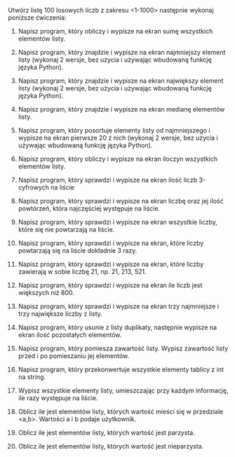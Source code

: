 Utwórz listę 100 losowych liczb z zakresu <1-1000> następnie wykonaj poniższe ćwiczenia:

1. Napisz program, który obliczy i wypisze na ekran sumę wszystkich elementów listy.

2. Napisz program, który znajdzie i wypisze na ekran najmniejszy element listy (wykonaj 2 wersje, bez użycia i używając wbudowaną funkcję języka Python).

3. Napisz program, który znajdzie i wypisze na ekran największy element listy (wykonaj 2 wersje, bez użycia i używając wbudowaną funkcję języka Python).

4. Napisz program, który znajdzie i wypisze na ekran medianę elementów listy.

5. Napisz program, który posortuje elementy listy od najmniejszego i wypisze na ekran pierwsze 20 z nich (wykonaj 2 wersje, bez użycia i używając wbudowaną funkcję języka Python).

6. Napisz program, który obliczy i wypisze na ekran iloczyn wszystkich elementów listy.

7. Napisz program, który sprawdzi i wypisze na ekran ilość liczb 3-cyfrowych na liście

8. Napisz program, który sprawdzi i wypisze na ekran liczbę oraz jej ilość powtórzeń, która najczęściej występuje na liście.

9. Napisz program, który sprawdzi i wypisze na ekran wszystkie liczby, które się nie powtarzają na liście.

10. Napisz program, który sprawdzi i wypisze na ekran, które liczby powtarzają się na liście dokładnie 3 razy.

11. Napisz program, który sprawdzi i wypisze na ekran, które liczby zawierają w sobie liczbę 21, np. 21, 213, 521.

12. Napisz program, który sprawdzi i wypisze na ekran ile liczb jest większych niż 800.

13. Napisz program, który sprawdzi i wypisze na ekran trzy najmniejsze i trzy największe liczby z listy.

14. Napisz program, który usunie z listy duplikaty, następnie wypisze na ekran ilość pozostałych elementów.

15. Napisz program, który pomiesza zawartość listy. Wypisz zawartość listy przed i po pomieszaniu jej elementów.

16. Napisz program, który przekonwertuje wszystkie elementy tablicy z int na string.

17. Wypisz wszystkie elementy listy, umieszczając przy każdym informację, ile razy występuje na liście.

18. Oblicz ile jest elementów listy, których wartość mieści się w przedziale <a,b>. Wartości a i b podaje użytkownik.

19. Oblicz ile jest elementów listy, których wartość jest parzysta.

20. Oblicz ile jest elementów listy, których wartość jest nieparzysta.
